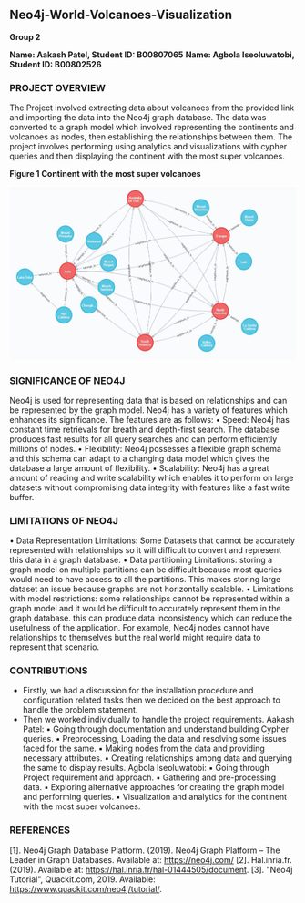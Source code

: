 ## Neo4j-World-Volcanoes-Visualization

**Group 2**

**Name: Aakash Patel, Student ID: B00807065**
**Name: Agbola Iseoluwatobi, Student ID: B00802526**

### PROJECT OVERVIEW

The Project involved extracting data about volcanoes from the provided link and importing the data into the Neo4j graph database. The data was converted to a graph model which involved representing the continents and volcanoes as nodes, then establishing the relationships between them. The project involves performing using analytics and visualizations with cypher queries and then displaying the continent with the most super volcanoes.

**Figure 1 Continent with the most super volcanoes**

<img src="neo4J_volcanoes.JPG" width=650/>

### SIGNIFICANCE OF NEO4J

Neo4j is used for representing data that is based on relationships and can be represented by the graph model. Neo4j has a variety of features which enhances its significance. The features are as follows:
• Speed: Neo4j has constant time retrievals for breath and depth-first search. The database produces fast results for all query searches and can perform efficiently millions of nodes.
• Flexibility: Neo4j possesses a flexible graph schema and this schema can adapt to a changing data model which gives the database a large amount of flexibility.
• Scalability: Neo4j has a great amount of reading and write scalability which enables it to perform on large datasets without compromising data integrity with features like a fast write buffer.

### LIMITATIONS OF NEO4J

• Data Representation Limitations: Some Datasets that cannot be accurately represented with relationships so it will difficult to convert and represent this data in a graph database.
• Data partitioning Limitations: storing a graph model on multiple partitions can be difficult because most queries would need to have access to all the partitions. This makes storing large dataset an issue because graphs are not horizontally scalable.
• Limitations with model restrictions: some relationships cannot be represented within a graph model and it would be difficult to accurately represent them in the graph database. this can produce data inconsistency which can reduce the usefulness of the application. For example, Neo4j nodes cannot have relationships to themselves but the real world might require data to represent that scenario.

### CONTRIBUTIONS

- Firstly, we had a discussion for the installation procedure and configuration related tasks then we decided on the best approach to handle the problem statement.
- Then we worked individually to handle the project requirements.
Aakash Patel:
▪ Going through documentation and understand building Cypher queries.
▪ Preprocessing, Loading the data and resolving some issues faced for the same.
▪ Making nodes from the data and providing necessary attributes.
▪ Creating relationships among data and querying the same to display results.
Agbola Iseoluwatobi:
▪ Going through Project requirement and approach.
▪ Gathering and pre-processing data.
▪ Exploring alternative approaches for creating the graph model and performing queries.
▪ Visualization and analytics for the continent with the most super volcanoes.

### REFERENCES

[1]. Neo4j Graph Database Platform. (2019). Neo4j Graph Platform – The Leader in Graph Databases. Available at: https://neo4j.com/
[2]. Hal.inria.fr. (2019). Available at: https://hal.inria.fr/hal-01444505/document.
[3]. "Neo4j Tutorial", Quackit.com, 2019. Available: https://www.quackit.com/neo4j/tutorial/.